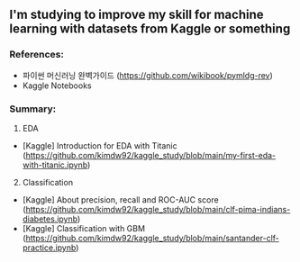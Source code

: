 ## I'm studying to improve my skill for machine learning with datasets from Kaggle or something

### References:
- 파이썬 머신러닝 완벽가이드 (https://github.com/wikibook/pymldg-rev)
- Kaggle Notebooks

### Summary:
1. EDA
- [Kaggle] Introduction for EDA with Titanic (https://github.com/kimdw92/kaggle_study/blob/main/my-first-eda-with-titanic.ipynb)

2. Classification
- [Kaggle] About precision, recall and ROC-AUC score (https://github.com/kimdw92/kaggle_study/blob/main/clf-pima-indians-diabetes.ipynb)
- [Kaggle] Classification with GBM (https://github.com/kimdw92/kaggle_study/blob/main/santander-clf-practice.ipynb)
